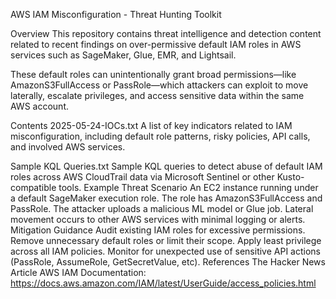 AWS IAM Misconfiguration - Threat Hunting Toolkit

Overview
This repository contains threat intelligence and detection content related to recent findings on over-permissive default IAM roles in AWS services such as SageMaker, Glue, EMR, and Lightsail.

These default roles can unintentionally grant broad permissions—like AmazonS3FullAccess or PassRole—which attackers can exploit to move laterally, escalate privileges, and access sensitive data within the same AWS account.

Contents
2025-05-24-IOCs.txt
A list of key indicators related to IAM misconfiguration, including default role patterns, risky policies, API calls, and involved AWS services.

Sample KQL Queries.txt
Sample KQL queries to detect abuse of default IAM roles across AWS CloudTrail data via Microsoft Sentinel or other Kusto-compatible tools.
Example Threat Scenario
An EC2 instance running under a default SageMaker execution role.
The role has AmazonS3FullAccess and PassRole.
The attacker uploads a malicious ML model or Glue job.
Lateral movement occurs to other AWS services with minimal logging or alerts.
Mitigation Guidance
Audit existing IAM roles for excessive permissions.
Remove unnecessary default roles or limit their scope.
Apply least privilege across all IAM policies.
Monitor for unexpected use of sensitive API actions (PassRole, AssumeRole, GetSecretValue, etc).
References
The Hacker News Article
AWS IAM Documentation: https://docs.aws.amazon.com/IAM/latest/UserGuide/access_policies.html
